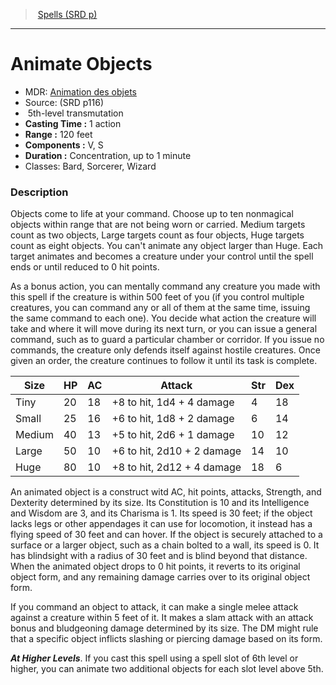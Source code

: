 ﻿---
!SpellVO
Level: 5
Type: transmutation
CastingTime: 1 action
Range: 120 feet
Components: V, S
Duration: Concentration, up to 1 minute
Classes: Bard, Sorcerer, Wizard
Id: spells_vo.md#animate-objects
ParentLink: spells_vo.md#spells-srd-p
Name: Animate Objects
ParentName: Spells (SRD p)
NameLevel: 1
AltName: '[Animation des objets](hd_spells_animation_des_objets.md)'
Source: (SRD p116)
---
> [Spells (SRD p)](srd_spells.md)

---

# Animate Objects

- MDR: [Animation des objets](hd_spells_animation_des_objets.md)
- Source: (SRD p116)
-  5th-level transmutation
- **Casting Time :** 1 action
- **Range :** 120 feet
- **Components :** V, S
- **Duration :** Concentration, up to 1 minute
- Classes: Bard, Sorcerer, Wizard

### Description

Objects come to life at your command. Choose up to ten nonmagical objects within range that are not being worn or carried. Medium targets count as two objects, Large targets count as four objects, Huge targets count as eight objects. You can't animate any object larger than Huge. Each target animates and becomes a creature under your control until the spell ends or until reduced to 0 hit points.

As a bonus action, you can mentally command any creature you made with this spell if the creature is within 500 feet of you (if you control multiple creatures, you can command any or all of them at the same time, issuing the same command to each one). You decide what action the creature will take and where it will move during its next turn, or you can issue a general command, such as to guard a particular chamber or corridor. If you issue no commands, the creature only defends itself against hostile creatures. Once given an order, the creature continues to follow it until its task is complete.

|Size|HP|AC|Attack|Str|Dex|
|---|---|---|---|---|---|
|Tiny|20|18|+8 to hit, 1d4 + 4 damage|4|18|
|Small|25|16|+6 to hit, 1d8 + 2 damage|6|14|
|Medium|40|13|+5 to hit, 2d6 + 1 damage|10|12|
|Large|50|10|+6 to hit, 2d10 + 2 damage|14|10|
|Huge|80|10|+8 to hit, 2d12 + 4 damage|18|6|

An animated object is a construct witd AC, hit points, attacks, Strength, and Dexterity determined by its size. Its Constitution is 10 and its Intelligence and Wisdom are 3, and its Charisma is 1. Its speed is 30 feet; if the object lacks legs or other appendages it can use for locomotion, it instead has a flying speed of 30 feet and can hover. If the object is securely attached to a surface or a larger object, such as a chain bolted to a wall, its speed is 0. It has blindsight with a radius of 30 feet and is blind beyond that distance. When the animated object drops to 0 hit points, it reverts to its original object form, and any remaining damage carries over to its original object form.

If you command an object to attack, it can make a single melee attack against a creature within 5 feet of it. It makes a slam attack with an attack bonus and bludgeoning damage determined by its size. The DM might rule that a specific object inflicts slashing or piercing damage based on its form.

**_At Higher Levels_**. If you cast this spell using a spell slot of 6th level or higher, you can animate two additional objects for each slot level above 5th.

